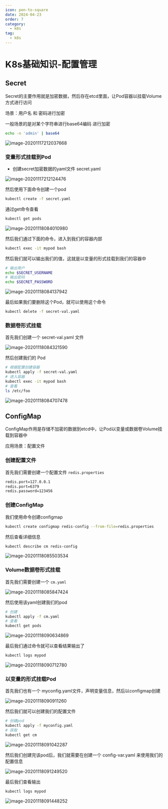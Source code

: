 ```yaml
---
icon: pen-to-square
date: 2024-04-23
order: 7
category:
  - k8s
tag:
  - k8s
---
```

# K8s基础知识-配置管理

## Secret

Secret的主要作用就是加密数据，然后存在etcd里面，让Pod容器以挂载Volume方式进行访问

场景：用户名 和 密码进行加密

一般场景的是对某个字符串进行base64编码 进行加密

```bash
echo -n 'admin' | base64
```

![image-20201117212037668](./images/image-20201117212037668.png)

### 变量形式挂载到Pod

- 创建secret加密数据的yaml文件    secret.yaml

![image-20201117212124476](./images/image-20201117212124476.png)

然后使用下面命令创建一个pod

```bash
kubectl create -f secret.yaml
```

通过get命令查看

```bash
kubectl get pods
```

![image-20201118084010980](./images/image-20201118084010980.png)

然后我们通过下面的命令，进入到我们的容器内部

```bash
kubectl exec -it mypod bash
```

然后我们就可以输出我们的值，这就是以变量的形式挂载到我们的容器中

```bash
# 输出用户
echo $SECRET_USERNAME
# 输出密码
echo $SECRET_PASSWORD
```

![image-20201118084137942](./images/image-20201118084137942.png)

最后如果我们要删除这个Pod，就可以使用这个命令

```bash
kubectl delete -f secret-val.yaml
```

### 数据卷形式挂载

首先我们创建一个 secret-val.yaml 文件

![image-20201118084321590](./images/image-20201118084321590.png)

然后创建我们的 Pod

```bash
# 根据配置创建容器
kubectl apply -f secret-val.yaml
# 进入容器
kubectl exec -it mypod bash
# 查看
ls /etc/foo
```

![image-20201118084707478](./images/image-20201118084707478.png)



## ConfigMap

ConfigMap作用是存储不加密的数据到etcd中，让Pod以变量或数据卷Volume挂载到容器中

应用场景：配置文件

### 创建配置文件

首先我们需要创建一个配置文件 `redis.properties`

```bash
redis.port=127.0.0.1
redis.port=6379
redis.password=123456
```

### 创建ConfigMap

我们使用命令创建configmap

```bash
kubectl create configmap redis-config --from-file=redis.properties
```

然后查看详细信息

```bash
kubectl describe cm redis-config
```

![image-20201118085503534](./images/image-20201118085503534.png)

### Volume数据卷形式挂载

首先我们需要创建一个 `cm.yaml`

![image-20201118085847424](./images/image-20201118085847424.png)

然后使用该yaml创建我们的pod

```bash
# 创建
kubectl apply -f cm.yaml
# 查看
kubectl get pods
```

![image-20201118090634869](./images/image-20201118090634869.png)

最后我们通过命令就可以查看结果输出了

```bash
kubectl logs mypod
```

![image-20201118090712780](./images/image-20201118090712780.png)

### 以变量的形式挂载Pod

首先我们也有一个 myconfig.yaml文件，声明变量信息，然后以configmap创建

![image-20201118090911260](./images/image-20201118090911260.png)

然后我们就可以创建我们的配置文件

```bash
# 创建pod
kubectl apply -f myconfig.yaml
# 获取
kubectl get cm
```

![image-20201118091042287](./images/image-20201118091042287.png)

然后我们创建完该pod后，我们就需要在创建一个  config-var.yaml 来使用我们的配置信息

![image-20201118091249520](./images/image-20201118091249520.png)

最后我们查看输出

```bash
kubectl logs mypod
```

![image-20201118091448252](./images/image-20201118091448252.png)